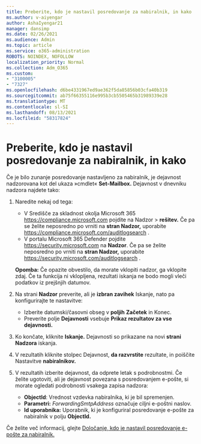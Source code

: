 ```yaml
---
title: Preberite, kdo je nastavil posredovanje za nabiralnik, in kako
ms.author: v-aiyengar
author: AshaIyengar21
manager: dansimp
ms.date: 02/26/2021
ms.audience: Admin
ms.topic: article
ms.service: o365-administration
ROBOTS: NOINDEX, NOFOLLOW
localization_priority: Normal
ms.collection: Adm_O365
ms.custom:
- "3100005"
- "7327"
ms.openlocfilehash: d6be4331967ed9ae362f5da85856b03cfa40b319
ms.sourcegitcommit: ab75f66355116e995b3cb5505465b31989339e28
ms.translationtype: MT
ms.contentlocale: sl-SI
ms.lasthandoff: 08/13/2021
ms.locfileid: "58317824"
---
```

# <a name="find-out-who-set-up-forwarding-on-a-mailbox-and-how"></a>Preberite, kdo je nastavil posredovanje za nabiralnik, in kako

Če je bilo zunanje posredovanje nastavljeno za nabiralnik, je dejavnost nadzorovana kot del ukaza »cmdlet« **Set-Mailbox.** Dejavnost v dnevniku nadzora najdete tako:

1. Naredite nekaj od tega:
   - V Središče za skladnost okolja Microsoft 365 <https://compliance.microsoft.com> pojdite na Nadzor  \> **rešitev.** Če pa se želite neposredno po vrniti na **stran Nadzor,** uporabite <https://compliance.microsoft.com/auditlogsearch> .
   - V portalu Microsoft 365 Defender pojdite <https://security.microsoft.com> na **Nadzor**. Če pa se želite neposredno po vrniti na **stran Nadzor,** uporabite <https://security.microsoft.com/auditlogsearch> .

   **Opomba:** Če opazite obvestilo, da morate vklopiti nadzor, ga vklopite zdaj. Če ta funkcija ni vklopljena, rezultati iskanja ne bodo mogli vleči podatkov iz prejšnjih datumov.

2. Na strani **Nadzor** preverite, ali je **izbran zavihek** Iskanje, nato pa konfigurirajte te nastavitve:
   - Izberite datumski/časovni obseg v **poljih** **Začetek** in Konec.
   - Preverite polje **Dejavnosti** vsebuje **Prikaz rezultatov za vse dejavnosti.**

3. Ko končate, kliknite **Iskanje.** Dejavnosti so prikazane na novi **strani Nadzora** iskanja.

4. V rezultatih kliknite stolpec Dejavnost, **da razvrstite** rezultate, in poiščite Nastavitve **nabiralnikov.**

5. V rezultatih izberite dejavnost, da odprete letak s podrobnostmi. Če želite ugotoviti, ali je dejavnost povezana s posredovanjem e-pošte, si morate ogledati podrobnosti vsakega zapisa nadzora:
   - **ObjectId**: Vrednost vzdevka nabiralnika, ki je bil spremenjen.
   - **Parametri:** _ForwardingSmtpAddress_ označuje ciljni e-poštni naslov.
   - **Id uporabnika:** Uporabnik, ki je konfiguriral posredovanje e-pošte za nabiralnik v polju **ObjectId.**

Če želite več informacij, glejte [Določanje, kdo je nastavil posredovanje e-pošte za nabiralnik.](https://docs.microsoft.com/microsoft-365/compliance/auditing-troubleshooting-scenarios#determine-who-set-up-email-forwarding-for-a-mailbox)
